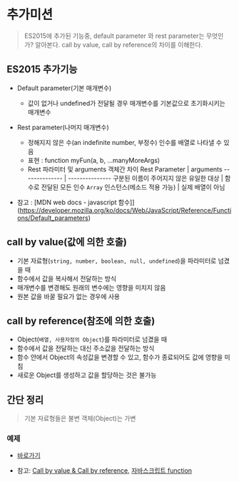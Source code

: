# 추가미션
> ES2015에 추가된 기능중, default parameter 와 rest parameter는 무엇인가? 알아본다.
> call by value, call by reference의 차이를 이해한다.

## ES2015 추가기능
- Default parameter(기본 매개변수)
    -   값이 없거나 undefined가 전달될 경우 매개변수를 기본값으로 초기화시키는 매개변수

- Rest parameter(나머지 매개변수)
    - 정해지지 않은 수(an indefinite number, 부정수) 인수를 배열로 나타낼 수 있음
    - 표현 : function myFun(a, b, ...manyMoreArgs)
    - Rest 파라미터 및 arguments 객체간 차이
Rest Parameter | arguments
-------------- | ---------------
구분된 이름이 주어지지 않은 유일한 대상 | 함수로 전달된 모든 인수
`Array` 인스턴스(메소드 적용 가능) | 실제 배열이 아님
-   참고 : [MDN web docs - javascript 함수]](https://developer.mozilla.org/ko/docs/Web/JavaScript/Reference/Functions/Default_parameters)        

## call by value(값에 의한 호출)
- 기본 자료형(`string, number, boolean, null, undefined`)을 파라미터로 넘겼을 때
- 함수에서 값을 복사해서 전달하는 방식
- 매개변수를 변경해도 원래의 변수에는 영향을 미치지 않음
- 원본 값을 바꿀 필요가 없는 경우에 사용
## call by reference(참조에 의한 호출)
- Object(`배열, 사용자정의 Object`)를 파라미터로 넘겼을 때
- 함수에서 값을 전달하는 대신 주소값을 전달하는 방식
- 함수 안에서 Object의 속성값을 변경할 수 있고, 함수가 종료되어도 값에 영향을 미침
- 새로운 Object를 생성하고 값을 할당하는 것은 불가능
## 간단 정리
> 기본 자료형들은 불변
> 객체(Object)는 가변

### 예제
- [바로가기]()

- 참고: [Call by value & Call by reference](https://edu.goorm.io/learn/lecture/201/%EB%B0%94%EB%A1%9C-%EC%8B%A4%ED%96%89%ED%95%B4%EB%B3%B4%EB%A9%B4%EC%84%9C-%EB%B0%B0%EC%9A%B0%EB%8A%94-c%EC%96%B8%EC%96%B4/lesson/412515/call-by-value-and-call-by-reference), [자바스크립트 function](https://emflant.tistory.com/64)